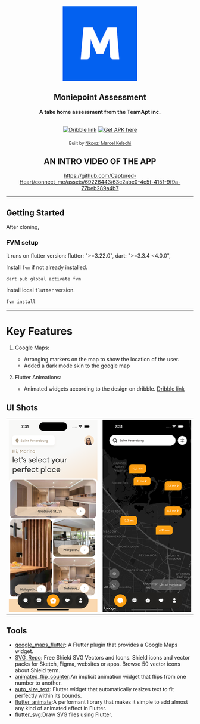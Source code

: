 <div align="center">
   <img src="./assets/images/logo.png" width="200" height="200" color="0xFF2676FC"/>

## Moniepoint Assessment

<strong> A take home assessment from the TeamApt inc. </strong>

<br/>
<a href='https://dribbble.com/shots/23780608-Real-Estate-App'><img alt='Dribble link' height='36px'/></a>
<a href='https://drive.google.com/drive/folders/19rPMzMpCHUe5Tllrf6ZFekBKlLw468Sh?usp=drive_link'><img alt='Get APK here' height='36px'/></a>

<sub>Built by <a href="https://twitter.com/_Captured_Heart">Nkpozi Marcel Kelechi</a></sub>
<br />

## AN INTRO VIDEO OF THE APP

https://github.com/Captured-Heart/connect_me/assets/69226443/63c2abe0-4c5f-4151-9f9a-77beb289a4b7

</div>

---

## Getting Started

After cloning,

### FVM setup

it runs on flutter version: flutter: ">=3.22.0", dart: ">=3.3.4 <4.0.0",

Install `fvm` if not already installed.

```bash
dart pub global activate fvm
```

Install local `flutter` version.

```bash
fvm install
```

---

# Key Features

1. Google Maps:

   - Arranging markers on the map to show the location of the user.
   - Added a dark mode skin to the google map

2. Flutter Animations:

   - Animated widgets according to the design on dribble. [Dribble link](https://dribbble.com/shots/23780608-Real-Estate-App)   

## UI Shots

<div style="text-align: center">
  <table>
    <tr>
      <td style="text-align: center">
        <img src="./screenshots/home.PNG" width="800" />
      </td>
      <td style="text-align: center">
        <img src="./screenshots/maps.PNG" width="800" />
      </td>
    </tr>
  </table>
</div>

## Tools

- [google_maps_flutter](https://pub.dev/packages/google_sign_in): A Flutter plugin that provides a Google Maps widget.
- [SVG_Repo](https://www.svgrepo.com/vectors/shield/): Free Shield SVG Vectors and Icons. Shield icons and vector packs for Sketch, Figma, websites or apps. Browse 50 vector icons about Shield term.
- [animated_flip_counter](https://pub.dev/packages/animated_flip_counter):An implicit animation widget that flips from one number to another.
- [auto_size_text](https://pub.dev/packages/auto_size_text): Flutter widget that automatically resizes text to fit perfectly within its bounds.
- [flutter_animate](https://pub.dev/packages/flutter_animate):A performant library that makes it simple to add almost any kind of animated effect in Flutter.
- [flutter_svg](https://pub.dev/packages/flutter_svg):Draw SVG files using Flutter.

